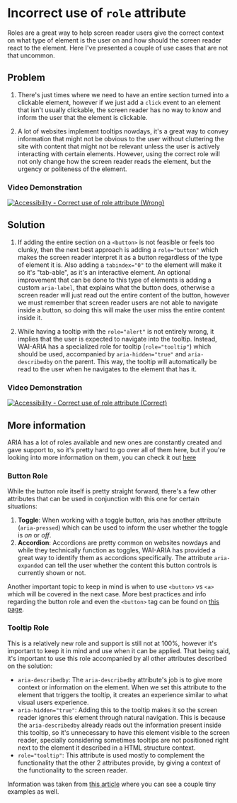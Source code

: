 # Incorrect use of `role` attribute

Roles are a great way to help screen reader users give the correct context on what type of element is the user on and how should the screen reader react to the element. Here I've presented a couple of use cases that are not that uncommon.

## Problem

1. There's just times where we need to have an entire section turned into a clickable element, however if we just add a `click` event to an element that isn't usually clickable, the screen reader has no way to know and inform the user that the element is clickable.

1. A lot of websites implement tooltips nowdays, it's a great way to convey information that might not be obvious to the user without cluttering the site with content that might not be relevant unless the user is actively interacting with certain elements. However, using the correct role will not only change how the screen reader reads the element, but the urgency or politeness of the element.

### Video Demonstration

[![Accessibility - Correct use of `role` attribute (Wrong)](http://img.youtube.com/vi/x8nDdJw81RI/0.jpg)](http://www.youtube.com/watch?v=x8nDdJw81RI "Accessibility - Correct use of `role` attribute (Wrong)")

## Solution

1. If adding the entire section on a `<button>` is not feasible or feels too clunky, then the next best approach is adding a `role="button"` which makes the screen reader interpret it as a button regardless of the type of element it is. Also adding a `tabindex="0"` to the element will make it so it's "tab-able", as it's an interactive element. An optional improvement that can be done to this type of elements is adding a custom `aria-label`,
    that explains what the button does, otherwise a screen reader will just read out the entire content of the button,
    however we must remember that screen reader users are not able to navigate inside a button, so doing this will make the user miss the entire content
    inside it.

1. While having a tooltip with the `role="alert"` is not entirely wrong, it implies that the user is expected to navigate into the tooltip. Instead, WAI-ARIA has a specialized role for tooltip (`role="tooltip"`) which should be used, accompanied by `aria-hidden="true"` and `aria-describedby` on the parent. This way, the tooltip will automatically be read to the user when he navigates to the element that has it.

### Video Demonstration

[![Accessibility - Correct use of `role` attribute (Correct)](http://img.youtube.com/vi/O5PKbspP99M/0.jpg)](http://www.youtube.com/watch?v=O5PKbspP99M "Accessibility - Correct use of `role` attribute (Correct)")

## More information

ARIA has a lot of roles available and new ones are constantly created and gave support to, so it's pretty hard to go over all of them here, but if you're looking into more information on them, you can check it out [here](https://developer.mozilla.org/en-US/docs/Web/Accessibility/ARIA/Roles)

### Button Role

While the button role itself is pretty straight forward, there's a few other attributes that can be used in conjunction with this one for certain situations:

1. **Toggle**: When working with a toggle button, aria has another attribute (`aria-pressed`) which can be used to inform the user whether the toggle is *on* or *off*.
1. **Accordion**: Accordions are pretty common on websites nowdays and while they technically function as toggles, WAI-ARIA has provided a great way to identify them as accordions specifically. The attribute `aria-expanded` can tell the user whether the content this button controls is currently shown or not.

Another important topic to keep in mind is when to use `<button>` vs `<a>` which will be covered in the next case. More best practices and info regarding the button role and even the `<button>` tag can be found on [this page](https://developer.mozilla.org/en-US/docs/Web/Accessibility/ARIA/Roles/button_role).

### Tooltip Role

This is a relatively new role and support is still not at 100%, however it's important to keep it in mind and use when it can be applied. That being said, it's important to use this role accompanied by all other attributes described on the solution:

* `aria-describedby`: The `aria-describedby` attribute's job is to give more context or information on the element. When we set this attribute to the element that triggers the tooltip, it creates an experience similar to what visual users experience.
* `aria-hidden="true"`: Adding this to the tooltip makes it so the screen reader ignores this element through natural navigation. This is because the `aria-describedby` already reads out the information present inside this tooltip, so it's unnecessary to have this element visible to the screen reader, specially considering sometimes tooltips are not positioned right next to the element it described in a HTML structure context.
* `role="tooltip"`: This attribute is used mostly to complement the functionality that the other 2 attributes provide, by giving a context of the functionality to the screen reader.

Information was taken from [this article](https://www.digitala11y.com/tooltip-role/) where you can see a couple tiny examples as well.
